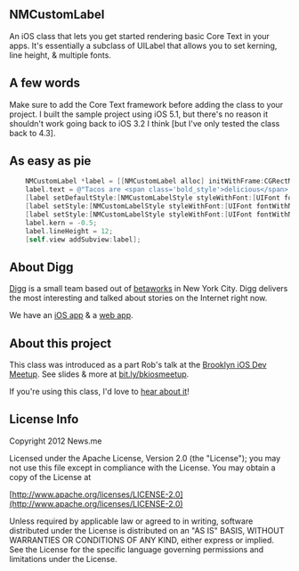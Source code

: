 ## NMCustomLabel
An iOS class that lets you get started rendering basic Core Text in your apps. It's essentially a subclass of UILabel that allows you to set kerning, line height, & multiple fonts.

## A few words
Make sure to add the Core Text framework before adding the class to your project.
I built the sample project using iOS 5.1, but there's no reason it shouldn't work going back to iOS 3.2 I think [but I've only tested the class back to 4.3].

## As easy as pie
```objective-c
	NMCustomLabel *label = [[NMCustomLabel alloc] initWithFrame:CGRectMake(0, 0, 100, 100)];
	label.text = @"Tacos are <span class='bold_style'>delicious</span>, <span class='ital_style'>seriously</span>";
	[label setDefaultStyle:[NMCustomLabelStyle styleWithFont:[UIFont fontWithName:@"HelveticaNeue" size:12] color:[UIColor colorWithRed:153/255.0 green:153/255.0 blue:153/255.0 alpha:1.0]]];
	[label setStyle:[NMCustomLabelStyle styleWithFont:[UIFont fontWithName:@"HelveticaNeue-Bold" size:13] color:[UIColor colorWithRed:53/255.0 green:53/255.0 blue:53/255.0 alpha:1.0]] forKey:@"bold_style"];
	[label setStyle:[NMCustomLabelStyle styleWithFont:[UIFont fontWithName:@"HelveticaNeue-LightItalic" size:12] color:[UIColor colorWithRed:153/255.0 green:153/255.0 blue:153/255.0 alpha:1.0]] forKey:@"ital_style"];	
	label.kern = -0.5;
	label.lineHeight = 12;
	[self.view addSubview:label];
```

## About Digg
[Digg](http://digg.com/) is a small team based out of [betaworks](http://betaworks.com/) in New York City. Digg delivers the most interesting and talked about stories on the Internet right now.

We have an [iOS app](http://digg.com/ios-download) & a [web app](http://digg.com/).

## About this project
This class was introduced as a part Rob's talk at the [Brooklyn iOS Dev Meetup](http://www.meetup.com/The-Brooklyn-iPhone-and-iPad-Developer-Meetup/). See slides & more at [bit.ly/bkiosmeetup](http://bit.ly/bkiosmeetup).

If you're using this class, I'd love to [hear about it](https://github.com/rhaining)!

## License Info
Copyright 2012 News.me

Licensed under the Apache License, Version 2.0 (the "License");
you may not use this file except in compliance with the License.
You may obtain a copy of the License at

[http://www.apache.org/licenses/LICENSE-2.0](http://www.apache.org/licenses/LICENSE-2.0)

Unless required by applicable law or agreed to in writing, software
distributed under the License is distributed on an "AS IS" BASIS,
WITHOUT WARRANTIES OR CONDITIONS OF ANY KIND, either express or implied.
See the License for the specific language governing permissions and
limitations under the License.
